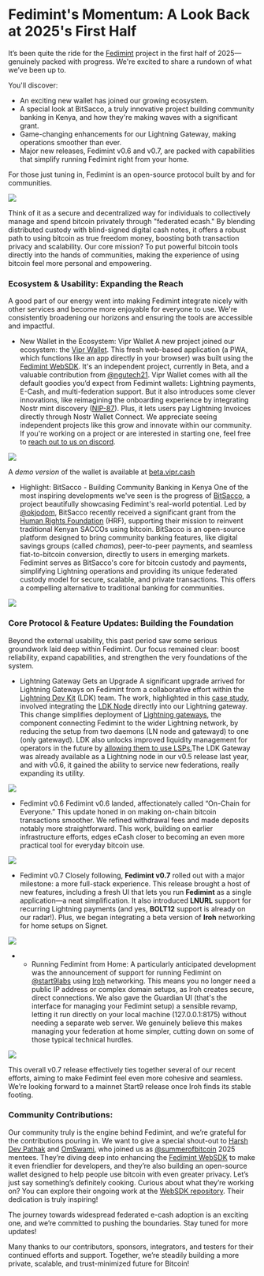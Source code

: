 # **Fedimint's Momentum: A Look Back at 2025's First Half**

It’s been quite the ride for the [Fedimint](https://fedimint.org/) project in the first half of 2025—genuinely packed with progress. We're excited to share a rundown of what we’ve been up to.

You'll discover:

* An exciting new wallet has joined our growing ecosystem.
* A special look at BitSacco, a truly innovative project building community banking in Kenya, and how they're making waves with a significant grant.
* Game-changing enhancements for our Lightning Gateway, making operations smoother than ever.
* Major new releases, Fedimint v0.6 and v0.7, are packed with capabilities that simplify running Fedimint right from your home.

For those just tuning in, Fedimint is an open-source protocol built by and for communities.


![](/blog/fedimint-review-2025/unnamed.jpg)


Think of it as a secure and decentralized way for individuals to collectively manage and spend bitcoin privately through "federated ecash." By blending distributed custody with blind-signed digital cash notes, it offers a robust path to using bitcoin as true freedom money, boosting both transaction privacy and scalability. Our core mission? To put powerful bitcoin tools directly into the hands of communities, making the experience of using bitcoin feel more personal and empowering.

### **Ecosystem & Usability: Expanding the Reach**

A good part of our energy went into making Fedimint integrate nicely with other services and become more enjoyable for everyone to use. We're consistently broadening our horizons and ensuring the tools are accessible and impactful.

* New Wallet in the Ecosystem: Vipr Wallet A new project joined our ecosystem: the [Vipr Wallet](https://github.com/ngutech21/vipr-wallet). This fresh web-based application (a PWA, which functions like an app directly in your browser) was built using the [Fedimint WebSDK](https://web.fedimint.org/). It's an independent project, currently in Beta, and a valuable contribution from [@ngutech21](https://hashnode.com/@ngutech21). Vipr Wallet comes with all the default goodies you’d expect from Fedimint wallets: Lightning payments, E-Cash, and multi-federation support. But it also introduces some clever innovations, like reimagining the onboarding experience by integrating Nostr mint discovery ([NIP-87](https://github.com/nostr-protocol/nips/pull/1110)). Plus, it lets users pay Lightning Invoices directly through Nostr Wallet Connect. We appreciate seeing independent projects like this grow and innovate within our community. If you're working on a project or are interested in starting one, feel free to [reach out to us on discord](https://chat.fedimint.org/).


![](/blog/fedimint-review-2025/unnamed.png)


A *demo version* of the wallet is available at [beta.vipr.cash](http://beta.vipr.cash/)<u></u>

* Highlight: BitSacco - Building Community Banking in Kenya One of the most inspiring developments we've seen is the progress of [BitSacco](https://bitsacco.com/), a project beautifully showcasing Fedimint's real-world potential. Led by [@okjodom](https://hashnode.com/@okjodom), BitSacco recently received a significant grant from the [Human Rights Foundation](https://hrf.org/) (HRF), supporting their mission to reinvent traditional Kenyan SACCOs using bitcoin.
BitSacco is an open-source platform designed to bring community banking features, like digital savings groups (called *chamas*), peer-to-peer payments, and seamless fiat-to-bitcoin conversion, directly to users in emerging markets. Fedimint serves as BitSacco's core for bitcoin custody and payments, simplifying Lightning operations and providing its unique federated custody model for secure, scalable, and private transactions. This offers a compelling alternative to traditional banking for communities.


![](/blog/fedimint-review-2025/unnamed+1.jpg)


### **Core Protocol & Feature Updates: Building the Foundation**

Beyond the external usability, this past period saw some serious groundwork laid deep within Fedimint. Our focus remained clear: boost reliability, expand capabilities, and strengthen the very foundations of the system.

* Lightning Gateway Gets an Upgrade A significant upgrade arrived for Lightning Gateways on Fedimint from a collaborative effort within the [Lightning Dev Kit](https://lightningdevkit.org/) (LDK) team. The work, highlighted in this [case study](https://lightningdevkit.org/blog/fedimint-lightning-gateway-uses-ldk-node-to-simplify-deployment-and-liquidity-management/), involved integrating the [LDK Node](https://github.com/lightningdevkit/ldk-node) directly into our Lightning gateway. This change simplifies deployment of [Lightning gateways](https://fedimint.org/docs/GettingStarted/What-is-a-Fedimint#lightning-gateway-provider), the component connecting Fedimint to the wider Lightning network, by reducing the setup from two daemons (LN node and gatewayd) to one (only gatewayd). LDK also unlocks improved liquidity management for operators in the future by [allowing them to use LSPs.](https://github.com/lightning/blips/blob/master/blip-0050.md)The LDK Gateway was already available as a Lightning node in our v0.5 release last year, and with v0.6, it gained the ability to service new federations, really expanding its utility.


![](/blog/fedimint-review-2025/unnamed+1.png)


* Fedimint v0.6
Fedimint v0.6 landed, affectionately called “On-Chain for Everyone.” This update honed in on making on-chain bitcoin transactions smoother. We refined withdrawal fees and made deposits notably more straightforward. This work, building on earlier infrastructure efforts, edges eCash closer to becoming an even more practical tool for everyday bitcoin use.


![](/blog/fedimint-review-2025/unnamed+2.png)


* Fedimint v0.7
Closely following, **Fedimint v0.7** rolled out with a major milestone: a more full-stack experience. This release brought a host of new features, including a fresh UI that lets you run **Fedimint** as a single application—a neat simplification. It also introduced **LNURL** support for recurring Lightning payments (and yes, **BOLT12** support is already on our radar!). Plus, we began integrating a beta version of **Iroh** networking for home setups on Signet.


![](/blog/fedimint-review-2025/unnamed+3.png)


* * Running Fedimint from Home: A particularly anticipated development was the announcement of support for running Fedimint on [@start9labs](https://hashnode.com/@start9labs) using [Iroh](https://x.com/iroh_n0) networking. This means you no longer need a public IP address or complex domain setups, as Iroh creates secure, direct connections. We also gave the Guardian UI (that's the interface for managing your Fedimint setup) a sensible revamp, letting it run directly on your local machine (127.0.0.1:8175) without needing a separate web server. We genuinely believe this makes managing your federation at home simpler, cutting down on some of those typical technical hurdles.


![](/blog/fedimint-review-2025/unnamed+4.png)


This overall v0.7 release effectively ties together several of our recent efforts, aiming to make Fedimint feel even more cohesive and seamless. We’re looking forward to a mainnet Start9 release once Iroh finds its stable footing.

### **Community Contributions:**

Our community truly is the engine behind Fedimint, and we’re grateful for the contributions pouring in. We want to give a special shout-out to [Harsh Dev Pathak](https://x.com/Harsh_dev098) and [OmSwami](https://x.com/OmSwami2004), who joined us as [@summerofbitcoin](https://hashnode.com/@summerofbitcoin) 2025 mentees. They’re diving deep into enhancing the [Fedimint WebSDK](https://web.fedimint.org/) to make it even friendlier for developers, and they’re also building an open-source wallet designed to help people use bitcoin with even greater privacy. Let’s just say something’s definitely cooking. Curious about what they’re working on? You can explore their ongoing work at the [WebSDK repository](https://github.com/fedimint/fedimint-web-sdk). Their dedication is truly inspiring!

The journey towards widespread federated e-cash adoption is an exciting one, and we’re committed to pushing the boundaries. Stay tuned for more updates!

Many thanks to our contributors, sponsors, integrators, and testers for their continued efforts and support. Together, we’re steadily building a more private, scalable, and trust-minimized future for Bitcoin!